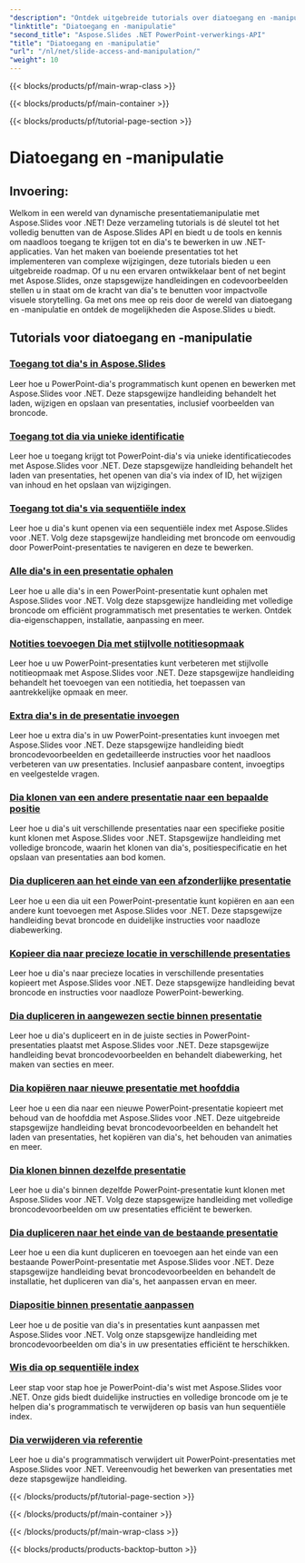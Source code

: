 ```yaml
---
"description": "Ontdek uitgebreide tutorials over diatoegang en -manipulatie met Aspose.Slides voor .NET. Leer hoe u presentaties programmatisch kunt maken, aanpassen en verbeteren."
"linktitle": "Diatoegang en -manipulatie"
"second_title": "Aspose.Slides .NET PowerPoint-verwerkings-API"
"title": "Diatoegang en -manipulatie"
"url": "/nl/net/slide-access-and-manipulation/"
"weight": 10
---
```


{{< blocks/products/pf/main-wrap-class >}}

{{< blocks/products/pf/main-container >}}

{{< blocks/products/pf/tutorial-page-section >}}

# Diatoegang en -manipulatie

## Invoering:

Welkom in een wereld van dynamische presentatiemanipulatie met Aspose.Slides voor .NET! Deze verzameling tutorials is dé sleutel tot het volledig benutten van de Aspose.Slides API en biedt u de tools en kennis om naadloos toegang te krijgen tot en dia's te bewerken in uw .NET-applicaties. Van het maken van boeiende presentaties tot het implementeren van complexe wijzigingen, deze tutorials bieden u een uitgebreide roadmap. Of u nu een ervaren ontwikkelaar bent of net begint met Aspose.Slides, onze stapsgewijze handleidingen en codevoorbeelden stellen u in staat om de kracht van dia's te benutten voor impactvolle visuele storytelling. Ga met ons mee op reis door de wereld van diatoegang en -manipulatie en ontdek de mogelijkheden die Aspose.Slides u biedt.

## Tutorials voor diatoegang en -manipulatie
### [Toegang tot dia's in Aspose.Slides](./accessing-slides/)
Leer hoe u PowerPoint-dia's programmatisch kunt openen en bewerken met Aspose.Slides voor .NET. Deze stapsgewijze handleiding behandelt het laden, wijzigen en opslaan van presentaties, inclusief voorbeelden van broncode.
### [Toegang tot dia via unieke identificatie](./access-slide-by-id/)
Leer hoe u toegang krijgt tot PowerPoint-dia's via unieke identificatiecodes met Aspose.Slides voor .NET. Deze stapsgewijze handleiding behandelt het laden van presentaties, het openen van dia's via index of ID, het wijzigen van inhoud en het opslaan van wijzigingen.
### [Toegang tot dia's via sequentiële index](./access-slide-by-index/)
Leer hoe u dia's kunt openen via een sequentiële index met Aspose.Slides voor .NET. Volg deze stapsgewijze handleiding met broncode om eenvoudig door PowerPoint-presentaties te navigeren en deze te bewerken.
### [Alle dia's in een presentatie ophalen](./access-all-slides/)
Leer hoe u alle dia's in een PowerPoint-presentatie kunt ophalen met Aspose.Slides voor .NET. Volg deze stapsgewijze handleiding met volledige broncode om efficiënt programmatisch met presentaties te werken. Ontdek dia-eigenschappen, installatie, aanpassing en meer.
### [Notities toevoegen Dia met stijlvolle notitiesopmaak](./add-notes-slide-with-notes-style/)
Leer hoe u uw PowerPoint-presentaties kunt verbeteren met stijlvolle notitieopmaak met Aspose.Slides voor .NET. Deze stapsgewijze handleiding behandelt het toevoegen van een notitiedia, het toepassen van aantrekkelijke opmaak en meer.
### [Extra dia's in de presentatie invoegen](./add-slides/)
Leer hoe u extra dia's in uw PowerPoint-presentaties kunt invoegen met Aspose.Slides voor .NET. Deze stapsgewijze handleiding biedt broncodevoorbeelden en gedetailleerde instructies voor het naadloos verbeteren van uw presentaties. Inclusief aanpasbare content, invoegtips en veelgestelde vragen.
### [Dia klonen van een andere presentatie naar een bepaalde positie](./clone-slide-from-another-presentation-specified-position/)
Leer hoe u dia's uit verschillende presentaties naar een specifieke positie kunt klonen met Aspose.Slides voor .NET. Stapsgewijze handleiding met volledige broncode, waarin het klonen van dia's, positiespecificatie en het opslaan van presentaties aan bod komen.
### [Dia dupliceren aan het einde van een afzonderlijke presentatie](./clone-slide-end-of-another-presentation/)
Leer hoe u een dia uit een PowerPoint-presentatie kunt kopiëren en aan een andere kunt toevoegen met Aspose.Slides voor .NET. Deze stapsgewijze handleiding bevat broncode en duidelijke instructies voor naadloze diabewerking.
### [Kopieer dia naar precieze locatie in verschillende presentaties](./clone-slide-to-specific-position-in-another-presentation/)
Leer hoe u dia's naar precieze locaties in verschillende presentaties kopieert met Aspose.Slides voor .NET. Deze stapsgewijze handleiding bevat broncode en instructies voor naadloze PowerPoint-bewerking.
### [Dia dupliceren in aangewezen sectie binnen presentatie](./clone-slide-into-specified-section/)
Leer hoe u dia's dupliceert en in de juiste secties in PowerPoint-presentaties plaatst met Aspose.Slides voor .NET. Deze stapsgewijze handleiding bevat broncodevoorbeelden en behandelt diabewerking, het maken van secties en meer.
### [Dia kopiëren naar nieuwe presentatie met hoofddia](./clone-slide-to-another-presentation-with-master/)
Leer hoe u een dia naar een nieuwe PowerPoint-presentatie kopieert met behoud van de hoofddia met Aspose.Slides voor .NET. Deze uitgebreide stapsgewijze handleiding bevat broncodevoorbeelden en behandelt het laden van presentaties, het kopiëren van dia's, het behouden van animaties en meer.
### [Dia klonen binnen dezelfde presentatie](./clone-slide-within-same-presentation/)
Leer hoe u dia's binnen dezelfde PowerPoint-presentatie kunt klonen met Aspose.Slides voor .NET. Volg deze stapsgewijze handleiding met volledige broncodevoorbeelden om uw presentaties efficiënt te bewerken.
### [Dia dupliceren naar het einde van de bestaande presentatie](./clone-slide-within-same-presentation-to-end/)
Leer hoe u een dia kunt dupliceren en toevoegen aan het einde van een bestaande PowerPoint-presentatie met Aspose.Slides voor .NET. Deze stapsgewijze handleiding bevat broncodevoorbeelden en behandelt de installatie, het dupliceren van dia's, het aanpassen ervan en meer.
### [Diapositie binnen presentatie aanpassen](./change-slide-position/)
Leer hoe u de positie van dia's in presentaties kunt aanpassen met Aspose.Slides voor .NET. Volg onze stapsgewijze handleiding met broncodevoorbeelden om dia's in uw presentaties efficiënt te herschikken.
### [Wis dia op sequentiële index](./remove-slide-using-index/)
Leer stap voor stap hoe je PowerPoint-dia's wist met Aspose.Slides voor .NET. Onze gids biedt duidelijke instructies en volledige broncode om je te helpen dia's programmatisch te verwijderen op basis van hun sequentiële index.
### [Dia verwijderen via referentie](./remove-slide-using-reference/)
Leer hoe u dia's programmatisch verwijdert uit PowerPoint-presentaties met Aspose.Slides voor .NET. Vereenvoudig het bewerken van presentaties met deze stapsgewijze handleiding.

{{< /blocks/products/pf/tutorial-page-section >}}

{{< /blocks/products/pf/main-container >}}

{{< /blocks/products/pf/main-wrap-class >}}

{{< blocks/products/products-backtop-button >}}